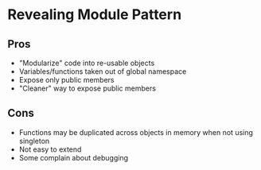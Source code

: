 # Revealing Module Pattern

## Pros

- "Modularize" code into re-usable objects
- Variables/functions taken out of global namespace
- Expose only public members
- "Cleaner" way to expose public members

## Cons

- Functions may be duplicated across objects in memory when not using singleton
- Not easy to extend
- Some complain about debugging